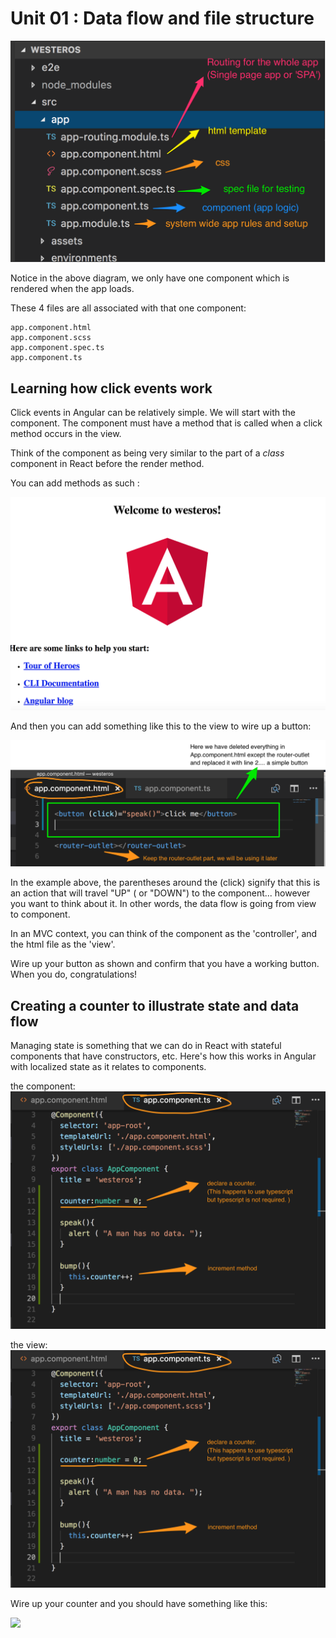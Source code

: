 # Unit 01 :  Data flow and file structure


![](anatomy.png)

Notice in the above diagram, we only have one component which is rendered when the app loads.

These 4 files are all associated with that one component:

```
app.component.html
app.component.scss
app.component.spec.ts
app.component.ts

```

## Learning how click events work

Click events in Angular can be relatively simple.
We will start with the component. The component must have a method that is called when a click method occurs in the view.

Think of the component as being very similar to the part of a *class* component in React before the render method.  

You can add methods as such :

![](helloWorld.png)

And then you can add something like this to the view to wire up a button:

![](simpleButton.png)


In the example above, the parentheses around the (click) signify that this is an action that will travel "UP" ( or "DOWN") to the component... however you want to think about it.
In other words, the data flow is going from view to component.

In an MVC context, you can think of the component as the 'controller', and the html file as the 'view'. 


Wire up your button as shown and confirm that you have a working button.  When you do, congratulations!


## Creating a counter to illustrate state and data flow

Managing state is something that we can do in React with stateful components that have constructors, etc. Here's how this works in Angular with localized state as it relates to components.

the component:
![](counterControl.png)


the view:
![](counterControl.png)

Wire up your counter and you should have something like this:

![](counter.png)
